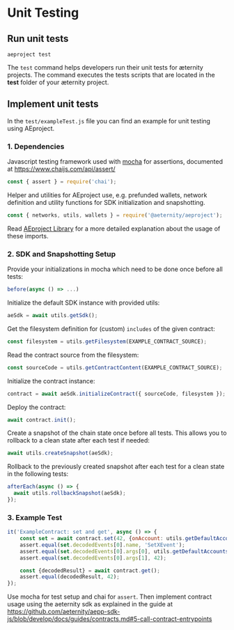 # Unit Testing

## Run unit tests

```text
aeproject test
```

The `test` command helps developers run their unit tests for æternity projects. The command executes the tests scripts that are located in the **test** folder of your æternity project. 

## Implement unit tests

In the `test/exampleTest.js` file you can find an example for unit testing using AEproject.

### 1. Dependencies

Javascript testing framework used with [mocha](https://mochajs.org/) for assertions, documented at https://www.chaijs.com/api/assert/

```js
const { assert } = require('chai');
```

Helper and utilities for AEproject use, e.g. prefunded wallets, network definition and utility functions for SDK initialization and snapshotting.

```js
const { networks, utils, wallets } = require('@aeternity/aeproject');
```

Read [AEproject Library](../lib.md) for a more detailed explanation about the usage of these imports.

### 2. SDK and Snapshotting Setup

Provide your initializations in mocha which need to be done once before all tests:
```js
before(async () => ...)
```

Initialize the default SDK instance with provided utils:
```js
aeSdk = await utils.getSdk();
```

Get the filesystem definition for (custom) `includes` of the given contract:
```js
const filesystem = utils.getFilesystem(EXAMPLE_CONTRACT_SOURCE);
```

Read the contract source from the filesystem:
```js
const sourceCode = utils.getContractContent(EXAMPLE_CONTRACT_SOURCE);
```

Initialize the contract instance:
```js
contract = await aeSdk.initializeContract({ sourceCode, filesystem });
```

Deploy the contract:
```js
await contract.init();
```

Create a snapshot of the chain state once before all tests. This allows you to rollback to a clean state after each test if needed:
```js
await utils.createSnapshot(aeSdk);
```

Rollback to the previously created snapshot after each test for a clean state in the following tests:
```js
afterEach(async () => {
  await utils.rollbackSnapshot(aeSdk);
});
```

### 3. Example Test

```javascript
it('ExampleContract: set and get', async () => {
    const set = await contract.set(42, {onAccount: utils.getDefaultAccounts()[1]});
    assert.equal(set.decodedEvents[0].name, 'SetXEvent');
    assert.equal(set.decodedEvents[0].args[0], utils.getDefaultAccounts()[1].address);
    assert.equal(set.decodedEvents[0].args[1], 42);

    const {decodedResult} = await contract.get();
    assert.equal(decodedResult, 42);
});
```

Use mocha for test setup and chai for `assert`. Then implement contract usage using the aeternity sdk as explained in the guide at https://github.com/aeternity/aepp-sdk-js/blob/develop/docs/guides/contracts.md#5-call-contract-entrypoints
